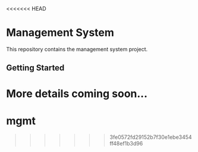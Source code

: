 <<<<<<< HEAD
# Management System

This repository contains the management system project.

## Getting Started

More details coming soon... 
=======
# mgmt
>>>>>>> 3fe0572fd29152b7f30e1ebe3454ff48ef1b3d96
